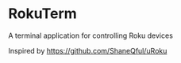 # RokuTerm
A terminal application for controlling Roku devices

Inspired by https://github.com/ShaneQful/uRoku
